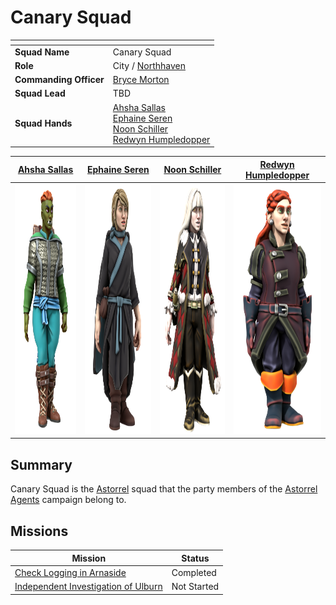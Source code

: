 # Canary Squad

| []() | |
| --- | --- |
| **Squad Name** | Canary Squad | squad.2
| **Role** | City / [Northhaven](../../../places/cities/northhaven.md) |
| **Commanding Officer** | [Bryce Morton](../../../characters/bryce-morton.md) |
| **Squad Lead** | TBD |
| **Squad Hands** | [Ahsha Sallas](../../../characters/ahsha-sallas.md)<br />[Ephaine Seren](../../../characters/ephaine-seren.md)<br />[Noon Schiller](../../../characters/noon-schiller.md)<br />[Redwyn Humpledopper](../../../characters/redwyn-humpledopper.md) |

| [Ahsha Sallas](../../../characters/ahsha-sallas.md) | [Ephaine Seren](../../../characters/ephaine-seren.md) | [Noon Schiller](../../../characters/noon-schiller.md) | [Redwyn Humpledopper](../../../characters/redwyn-humpledopper.md) |
|:---:|:---:|:---:|:---:|
| <img src="https://raw.githubusercontent.com/jesskelsall/astarus-images/main/people/portraits/b0b553e82a907ff3.png" height="400" /> | <img src="https://raw.githubusercontent.com/jesskelsall/astarus-images/main/people/portraits/3840bf1d6c005683.png" height="400" /> | <img src="https://raw.githubusercontent.com/jesskelsall/astarus-images/main/people/portraits/ec514d55f424de69.png" height="400" /> | <img src="https://raw.githubusercontent.com/jesskelsall/astarus-images/main/people/portraits/04a625d21baed3cb.png" height="400" /> |

## Summary

Canary Squad is the [Astorrel](../astorrel.md) squad that the party members of the [Astorrel Agents](../../../campaigns/astorrel-agents/astorrel-agents.md) campaign belong to.

## Missions

| Mission | Status |
| --- | --- |
| [Check Logging in Arnaside](../../../storylines/check-logging-in-arnaside.md) | Completed |
| [Independent Investigation of Ulburn](../../../storylines/independent-investigation-of-ulburn.md) | Not Started |
